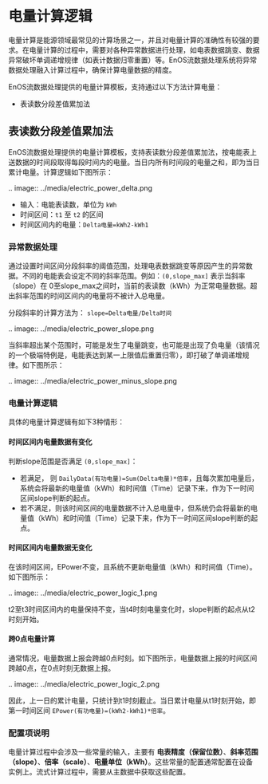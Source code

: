 # 电量计算逻辑

电量计算是能源领域最常见的计算场景之一，并且对电量计算的准确性有较强的要求。在电量计算的过程中，需要对各种异常数据进行处理，如电表数据跳变、数据异常破坏单调递增规律（如表计数据归零重置）等。EnOS流数据处理系统将异常数据处理融入计算过程中，确保计算电量数据的精度。

EnOS流数据处理提供的电量计算模板，支持通过以下方法计算电量：

- 表读数分段差值累加法

<!--

EnOS流数据处理提供的电量计算模板，支持通过以下方法计算电量：

- 表读数分段差值累加法
- 有功功率累加法

-->

## 表读数分段差值累加法

EnOS流数据处理提供的电量计算模板，支持表读数分段差值累加法，按电能表上送数据的时间段取得每段时间内的电量。当日内所有时间段的电量之和，即为当日累计电量。计算逻辑如下图所示：

.. image:: ../media/electric_power_delta.png

- 输入：电能表读数，单位为 `kWh`
- 时间区间：`t1` 至 `t2` 的区间
- 时间区间内的电量：`Delta电量=kWh2-kWh1`

### 异常数据处理

通过设置时间区间分段斜率的阈值范围，处理电表数据跳变等原因产生的异常数据。不同的电能表会设定不同的斜率范围。例如：`(0,slope_max]` 表示当斜率（slope）在 0至slope_max之间时，当前的表读数（kWh）为正常电量数据。超出斜率范围的时间区间内的电量将不被计入总电量。

分段斜率的计算方法为： `slope=Delta电量/Delta时间`

.. image:: ../media/electric_power_slope.png

当斜率超出某个范围时，可能是发生了电量跳变，也可能是出现了负电量（该情况的一个极端特例是，电能表达到某一上限值后重置归零），即打破了单调递增规律。如下图所示：

.. image:: ../media/electric_power_minus_slope.png

### 电量计算逻辑

具体的电量计算逻辑有如下3种情形：

#### 时间区间内电量数据有变化

判断slope范围是否满足 `(0,slope_max]`：

- 若满足， 则 `DailyData(有功电量)=Sum(Delta电量)*倍率`，且每次累加电量后，系统会将最新的电量值（kWh）和时间值（Time）记录下来，作为下一时间区间slope判断的起点。
- 若不满足，则该时间区间的电量数据不计入总电量中，但系统仍会将最新的电量值（kWh）和时间值（Time）记录下来，作为下一时间区间slope判断的起点。

#### 时间区间内电量数据无变化

在该时间区间，EPower不变，且系统不更新电量值（kWh）和时间值（Time）。如下图所示：

.. image:: ../media/electric_power_logic_1.png

t2至t3时间区间内的电量保持不变，当t4时刻电量变化时，slope判断的起点从t2时刻开始。

#### 跨0点电量计算

通常情况，电量数据上报会跨越0点时刻。如下图所示，电量数据上报的时间区间跨越0点，在0点时刻无数据上报。

.. image:: ../media/electric_power_logic_2.png

因此，上一日的累计电量，只统计到t1时刻截止。当日累计电量从t1时刻开始，即第一时间区间 `EPower(有功电量)=(kWh2-kWh1)*倍率`。

### 配置项说明

电量计算过程中会涉及一些常量的输入，主要有 **电表精度（保留位数）**、**斜率范围（slope）**、**倍率（scale）**、**电量单位（kWh）**。这些常量的配置通常配置在设备实例上。流式计算过程中，需要从主数据中获取这些配置。

<!--

## 有功功率累加法

EnOS流数据处理提供的电量计算模板，支持通过时间段内的功率计算电量（功率单位是千瓦kW或瓦W）。当日内所有时间段的电量之和，即为当日累计电量。计算逻辑如下：

- 输入：测点上送功率数据，单位为 `kW` 或者 `W`
- 时间区间：`t1` 至 `t2` 的区间
- 时间区间内的电量：`EPower(有功电量)=ActivePower(有功功率)*Time(时间值)`。

目前测点上送的功率点有两种情况，一种是一段时间内的平均功率，一种是一个时间点的瞬时功率。

### 电量计算逻辑

具体的电量计算逻辑有如下2种情形：

#### 通过平均功率计算电量

在时间区间内，采集点的值是时间区间内的平均功率，如最近3分钟平均功率。 如下图所示：

.. image:: ../media/electric_power_logic_3.png

t1至t2时间段的电量 `EPower=P1*(t2-t1)`。

#### 通过瞬时功率计算电量

在时间区间内，采集点的值是时间点的瞬时功率，如最近3分钟平均功率。 如下图所示：

.. image:: ../media/electric_power_logic_4.png

t1至t2时间段的电量理论上应为图中的阴影面积。

为方便计算，我们通常采用求P1、P2的简单算数平均的方式来近似计算，如下图所示：

.. image:: ../media/electric_power_logic_5.png

t1至t2时间段的电量 `EPower=(P1+P2)/2*(t2-t1)`。

### 异常数据处理

实际情况中，数据可能会出现丢失、越限、或发送重复等情况：

- 数据丢失，但已知数据大概上送频率
- 数据越限（变化率越限、阈值越限）
- 数据重复上送（时间戳和数据点都重复）

出现以上异常数据情况时，均需要对数据进行处理，以保证电量计算结果没有大的偏差。

由于功率本身可归属于AI量，对于以上几种异常情况，可通过如下流程先对数据进行质量处理，再计算电量（需额外配置一个测点承载归一化功率）：

.. image:: ../media/electric_power_exception.png

-->

<!--end-->
